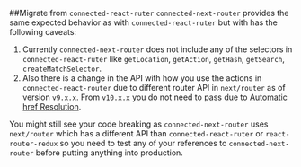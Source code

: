 ##Migrate from `connected-react-ruter`
`connected-next-router` provides the same expected behavior as with `connected-react-ruter` but with has the following caveats:
1. Currently `connected-next-router` does not include any of the selectors in `connected-react-ruter` like `getLocation`, `getAction`, `getHash`, `getSearch`, `createMatchSelector`.
2. Also there is a change in the API with how you use the actions in `connected-react-router` due to different router API in `next/router` as of version `v9.x.x`. From `v10.x.x` you do not need to pass  due to [Automatic href Resolution](https://nextjs.org/blog/next-10#automatic-resolving-of-href).

You might still see your code breaking as `connected-next-router` uses `next/router` which has a different API than `connected-react-ruter` or `react-router-redux` so you need to test any of your references to `connected-next-router` before putting anything into production.